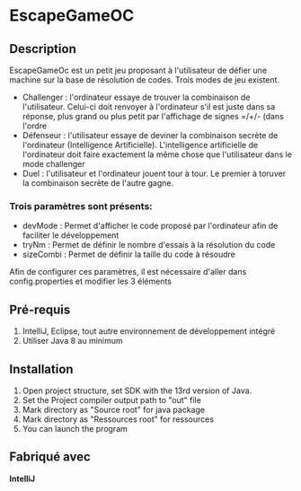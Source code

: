 # EscapeGameOC

## Description
EscapeGameOc est un petit jeu proposant à l'utilisateur de défier une machine sur la base de résolution de codes.
Trois modes de jeu existent.
- Challenger : l'ordinateur essaye de trouver la combinaison de l'utilisateur. Celui-ci doit renvoyer à l'ordinateur s'il est juste dans sa réponse, plus grand ou plus petit par l'affichage de signes =/+/- (dans l'ordre
- Défenseur : l'utilisateur essaye de deviner la combinaison secrète de l'ordinateur (Intelligence Artificielle). L'intelligence artificielle de l'ordinateur doit faire exactement la même chose que l'utilisateur dans le mode challenger
- Duel : l'utilisateur et l'ordinateur jouent tour à tour. Le premier à toruver la combinaison secrète de l'autre gagne.

### Trois paramètres sont présents:

- devMode : Permet d'afficher le code proposé par l'ordinateur afin de faciliter le développement
- tryNm : Permet de définir le nombre d'essais à la résolution du code
- sizeCombi : Permet de définir la taille du code à résoudre

Afin de configurer ces paramètres, il est nécessaire d'aller dans config.properties et modifier les 3 éléments
 
## Pré-requis
1. IntelliJ, Eclipse, tout autre environnement de développement intégré
2. Utiliser Java 8 au minimum

## Installation
 
1. Open project structure, set SDK with the 13rd version of Java.
2. Set the Project compiler output path to "out" file
3. Mark directory as "Source root" for java package
4. Mark directory as "Ressources root" for ressources
5. You can launch the program

## Fabriqué avec
__IntelliJ__
 